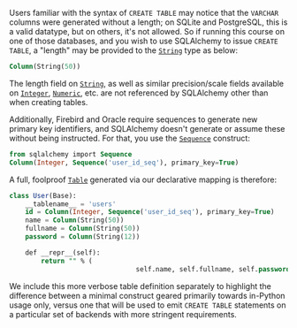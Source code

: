 Users familiar with the syntax of `CREATE TABLE` may notice that the `VARCHAR` columns were generated without a length; on SQLite and PostgreSQL, this is a valid datatype, but on others, it's not allowed. So if running this course on one of those databases, and you wish to use SQLAlchemy to issue `CREATE TABLE`, a "length" may be provided to the [`String`](http://docs.sqlalchemy.org/core/type_basics.html#sqlalchemy.types.String "sqlalchemy.types.String") type as below:

```sql
Column(String(50))
```

The length field on [`String`](http://docs.sqlalchemy.org/core/type_basics.html#sqlalchemy.types.String "sqlalchemy.types.String"), as well as similar precision/scale fields available on [`Integer`](http://docs.sqlalchemy.org/core/type_basics.html#sqlalchemy.types.Integer "sqlalchemy.types.Integer"), [`Numeric`](http://docs.sqlalchemy.org/core/type_basics.html#sqlalchemy.types.Numeric "sqlalchemy.types.Numeric"), etc. are not referenced by SQLAlchemy other than when creating tables.

Additionally, Firebird and Oracle require sequences to generate new primary key identifiers, and SQLAlchemy doesn't generate or assume these without being instructed. For that, you use the [`Sequence`](http://docs.sqlalchemy.org/core/defaults.html#sqlalchemy.schema.Sequence "sqlalchemy.schema.Sequence") construct:
    
```sql    
from sqlalchemy import Sequence
Column(Integer, Sequence('user_id_seq'), primary_key=True)
```

A full, foolproof [`Table`](http://docs.sqlalchemy.org/core/metadata.html#sqlalchemy.schema.Table "sqlalchemy.schema.Table") generated via our declarative mapping is therefore:
    
```sql   
class User(Base):
    __tablename__ = 'users'
    id = Column(Integer, Sequence('user_id_seq'), primary_key=True)
    name = Column(String(50))
    fullname = Column(String(50))
    password = Column(String(12))

    def __repr__(self):
        return "" % (
                                self.name, self.fullname, self.password)
```

We include this more verbose table definition separately to highlight the difference between a minimal construct geared primarily towards in-Python usage only, versus one that will be used to emit `CREATE TABLE` statements on a particular set of backends with more stringent requirements.
